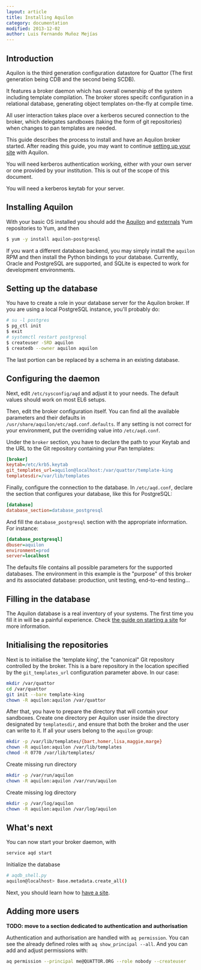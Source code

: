 ```yaml
---
layout: article
title: Installing Aquilon
category: documentation
modified: 2013-12-02
author: Luis Fernando Muñoz Mejías
---
```


## Introduction

Aquilon is the third generation configuration datastore for Quattor
(The first generation being CDB and the second being SCDB).

It features a broker daemon which has overall ownership of the system
including template compilation. The broker stores specifc
configuration in a relational database, generating object templates
on-the-fly at compile time.

All user interaction takes place over a kerberos secured connection to
the broker, which delegates sandboxes (taking the form of git
repositories) when changes to pan templates are needed.

This guide describes the process to install and have an Aquilon broker
started.  After reading this guide, you may want to continue
[setting up your site](/documentation/2013/10/25/aquilon-site.html)
with Aquilon.

You will need kerberos authentication working, either with your own
server or one provided by your institution.  This is out of the scope
of this document.

You will need a kerberos keytab for your server.

## Installing Aquilon

With your basic OS installed you should add the
[Aquilon](http://yum.quattor.org/aquilon) and
[externals](http://yum.quattor.org/externals) Yum repositories to Yum,
and then

```sh
$ yum -y install aquilon-postgresql
```

If you want a different database backend, you may simply install the
`aquilon` RPM and then install the Python bindings to your database.
Currently, Oracle and PostgreSQL are supported, and SQLite is expected
to work for development environments.

## Setting up the database

You have to create a role in your database server for the Aquilon
broker.  If you are using a local PostgreSQL instance, you'll probably do:

```sh
# su -l postgres
$ pg_ctl init
$ exit
# systemctl restart postgresql
$ createuser -SRD aquilon
$ createdb --owner aquilon aquilon
```

The last portion can be replaced by a schema in an existing database.

## Configuring the daemon

Next, edit `/etc/sysconfig/aqd` and adjust it to your needs.  The
default values should work on most EL6 setups.

Then, edit the broker configuration itself.  You can find all the
available parameters and their defaults in
`/usr/share/aquilon/etc/aqd.conf.defaults`.  If any setting is not
correct for your environment, put the overriding value into
`/etc/aqd.conf`.

Under the `broker` section, you have to declare the path to your
Keytab and the URL to the Git repository containing your Pan templates:

```ini
[broker]
keytab=/etc/krb5.keytab
git_templates_url=aquilon@localhost:/var/quattor/template-king
templatesdir=/var/lib/templates
```

Finally, configure the connection to the database.  In
`/etc/aqd.conf`, declare the section that configures your database,
like this for PostgreSQL:

```ini
[database]
database_section=database_postgresql
```

And fill the `database_postgresql` section with the appropriate
information.  For instance:

```ini
[database_postgresql]
dbuser=aquilon
environment=prod
server=localhost
```

The defaults file contains all possible parameters for the supported
databases.  The environment in this example is the "purpose" of this
broker and its associated database: production, unit testing,
end-to-end testing...

## Filling in the database

The Aquilon database is a real inventory of your systems.  The first
time you fill it in will be a painful experience.  Check
[the guide on starting a site](/documentation/2013/10/25/aquilon-site.html)
for more information.

## Initialising the repositories

Next is to initialise the 'template king', the "canonical" Git
repository controlled by the broker.  This is a bare repository in the
location specified by the `git_templates_url` configuration parameter
above.  In our case:

```bash
mkdir /var/quattor
cd /var/quattor
git init --bare template-king
chown -R aquilon:aquilon /var/quattor
```

After that, you have to prepare the directory that will contain your
sandboxes.  Create one directory per Aquilon user inside the directory
designated by `templatesdir`, and ensure that both the broker and the
user can write to it.  If all your users belong to the `aquilon`
group:

```bash
mkdir -p /var/lib/templates/{bart,homer,lisa,maggie,marge}
chown -R aquilon:aquilon /var/lib/templates
chmod -R 0770 /var/lib/templates/
```

Create missing run directory
```bash
mkdir -p /var/run/aquilon
chown -R aquilon:aquilon /var/run/aquilon
```

Create missing log directory
```bash
mkdir -p /var/log/aquilon
chown -R aquilon:aquilon /var/log/aquilon
```

## What's next

You can now start your broker daemon, with

```bash
service aqd start
```

Initialize the database
```bash
# aqdb_shell.py
aquilon@localhost> Base.metadata.create_all()
```

Next, you should learn how to
[have a site](/documentation/2013/10/25/aquilon-site).

## Adding more users

**TODO: move to a section dedicated to authentication and authorisation**

Authentication and authorisation are handled with `aq permission`.
You can see the already defined roles with `aq show_principal --all`.
And you can add and adjust permissions with:

```bash
aq permission --principal me@QUATTOR.ORG --role nobody --createuser
```
